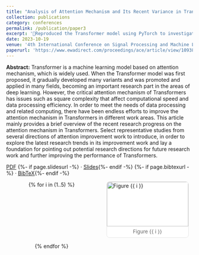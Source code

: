 ```yaml
---
title: "Analysis of Attention Mechanism and Its Recent Variance in Transformer"
collection: publications
category: conferences
permalink: /publication/paper3
excerpt: 'Reproduced the Transformer model using PyTorch to investigate the application of the Attention mechanism in neural networks Implemented neural network models with linear complexity, including the Linear Transformer, External Attention, and FLASH models in PyTorch, assessing their runtime performance across diverse datasets Developed low-rank multi-head attention neural network models in PyTorch; conducted comparative experiments with their original models on diverse datasets Consolidated experimental results; compared different models and the effect of model optimization'
date: 2023-10-19
venue: '4th International Conference on Signal Processing and Machine Learning'
paperurl: 'https://www.ewadirect.com/proceedings/ace/article/view/10938/pdf'
---
```


**Abstract:** Transformer is a machine learning model based on attention mechanism, which is widely used. When the Transformer model was first proposed, it gradually developed many variants and was promoted and applied in many fields, becoming an important research part in the areas of deep learning. However, the critical attention mechanism of Transformers has issues such as square complexity that affect computational speed and data processing efficiency. In order to meet the needs of data processing and related computing, there have been endless efforts to improve the attention mechanism in Transformers in different work areas. This article mainly provides a brief overview of the recent research progress on the attention mechanism in Transformers. Select representative studies from several directions of attention improvement work to introduce, in order to explore the latest research trends in its improvement work and lay a foundation for pointing out potential research directions for future research work and further improving the performance of Transformers.

<p>
  <a href="{{ page.paperurl }}" target="_blank">PDF</a>
  {%- if page.slidesurl -%} · <a href="{{ page.slidesurl }}" target="_blank">Slides</a>{%- endif -%}
  {%- if page.bibtexurl -%} · <a href="{{ page.bibtexurl }}" target="_blank">BibTeX</a>{%- endif -%}
</p>

<style>
.thumb-grid{
  display: grid;
  grid-template-columns: repeat(auto-fit, minmax(160px, 1fr));
  gap: 14px;
  justify-items: center;
  align-items: start;
  margin: 8px 0 24px;
}
.thumb{
  width: 100%;
  max-width: 220px;
  border: 1px solid #e4e4e4;
  border-radius: 8px;
  overflow: hidden;
  background: #fff;
  box-shadow: 0 0 0 rgba(0,0,0,0);
  transition: box-shadow .2s ease, transform .2s ease;
  text-decoration: none;
}
.thumb:hover{ box-shadow: 0 6px 16px rgba(0,0,0,.08); transform: translateY(-2px); }
.thumb img{
  width: 100%;
  height: 120px;          /* 统一缩略图高度；若想不裁剪可把 cover 改为 contain */
  object-fit: cover;
  display: block;
}
.thumb-caption{
  font-size: 0.85rem;
  color: #666;
  text-align: center;
  padding: 6px 8px 8px;
}
</style>

<div class="thumb-grid">
  {% for i in (1..5) %}
  <a class="glightbox thumb" data-gallery="paper2"
     href="/images/publication/paper3/f{{ i }}.jpg"
     data-title="Figure {{ i }}">
    <img src="/images/publication/paper3/f{{ i }}.jpg" alt="Figure {{ i }}" loading="lazy">
    <div class="thumb-caption">Figure {{ i }}</div>
  </a>
  {% endfor %}
</div>